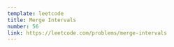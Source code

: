 ```yaml
---
template: leetcode
title: Merge Intervals
number: 56
link: https://leetcode.com/problems/merge-intervals
---
```

